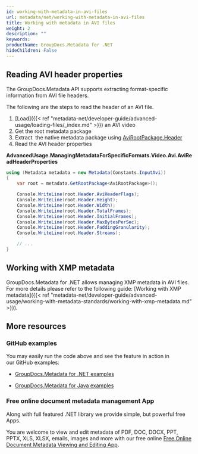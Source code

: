 ```yaml
---
id: working-with-metadata-in-avi-files
url: metadata/net/working-with-metadata-in-avi-files
title: Working with metadata in AVI files
weight: 2
description: ""
keywords: 
productName: GroupDocs.Metadata for .NET
hideChildren: False
---
```

## Reading AVI header properties

The GroupDocs.Metadata API supports extracting format-specific information from AVI file headers.

The following are the steps to read the header of an AVI file.

1.  [Load]({{< ref "metadata-net/developer-guide/advanced-usage/loading-files/_index.md" >}}) an AVI video
2.  Get the root metadata package
3.  Extract  the native metadata package using [AviRootPackage.Header](https://apireference.groupdocs.com/net/metadata/groupdocs.metadata.formats.video/avirootpackage/properties/header)
4.  Read the AVI header properties

**AdvancedUsage.ManagingMetadataForSpecificFormats.Video.Avi.AviReadHeaderProperties**

```csharp
using (Metadata metadata = new Metadata(Constants.InputAvi))
{
	var root = metadata.GetRootPackage<AviRootPackage>();

	Console.WriteLine(root.Header.AviHeaderFlags);
	Console.WriteLine(root.Header.Height);
	Console.WriteLine(root.Header.Width);
	Console.WriteLine(root.Header.TotalFrames);
	Console.WriteLine(root.Header.InitialFrames);
	Console.WriteLine(root.Header.MaxBytesPerSec);
	Console.WriteLine(root.Header.PaddingGranularity);
	Console.WriteLine(root.Header.Streams);

	// ...
}
```

## Working with XMP metadata

GroupDocs.Metadata for .NET allows managing XMP metadata in AVI files. For more details please refer to the following guide: [Working with XMP metadata]({{< ref "metadata-net/developer-guide/advanced-usage/working-with-metadata-standards/working-with-xmp-metadata.md" >}}).

## More resources

### GitHub examples

You may easily run the code above and see the feature in action in our GitHub examples:

*   [GroupDocs.Metadata for .NET examples](https://github.com/groupdocs-metadata/GroupDocs.Metadata-for-.NET)
    
*   [GroupDocs.Metadata for Java examples](https://github.com/groupdocs-metadata/GroupDocs.Metadata-for-Java)
    

### Free online document metadata management App

Along with full featured .NET library we provide simple, but powerful free Apps.

You are welcome to view and edit metadata of PDF, DOC, DOCX, PPT, PPTX, XLS, XLSX, emails, images and more with our free online [Free Online Document Metadata Viewing and Editing App](https://products.groupdocs.app/metadata).
